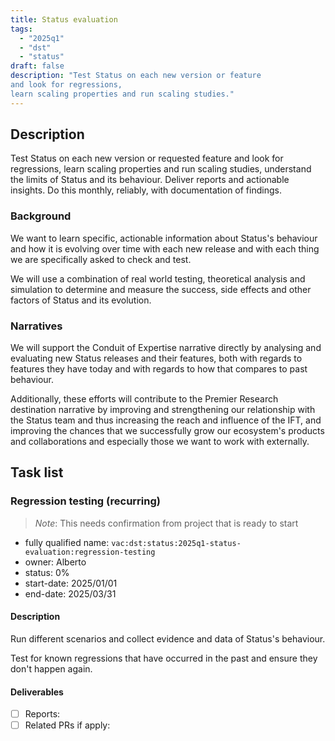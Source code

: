 ```yaml
---
title: Status evaluation
tags:
  - "2025q1"
  - "dst"
  - "status"
draft: false
description: "Test Status on each new version or feature
and look for regressions,
learn scaling properties and run scaling studies."
---
```


## Description

Test Status on each new version or requested feature
and look for regressions,
learn scaling properties and run scaling studies,
understand the limits of Status and its behaviour.
Deliver reports and actionable insights.
Do this monthly, reliably, with documentation of findings.

### Background

We want to learn specific, actionable information
about Status's behaviour
and how it is evolving over time
with each new release
and with each thing we are specifically asked to check and test.

We will use a combination of real world testing,
theoretical analysis and simulation
to determine and measure the success,
side effects and other factors of Status and its evolution.

### Narratives

We will support the Conduit of Expertise narrative directly
by analysing and evaluating new Status releases and their features,
both with regards to features they have today
and with regards to how that compares to past behaviour.

Additionally, these efforts will contribute
to the Premier Research destination narrative by
improving and strengthening our relationship with the Status team
and thus increasing the reach and influence of the IFT,
and improving the chances
that we successfully grow our ecosystem's products and collaborations
and especially those we want to work with externally.

## Task list

### Regression testing (recurring)
> *Note*: This needs confirmation from project that is ready to start

* fully qualified name: `vac:dst:status:2025q1-status-evaluation:regression-testing`
* owner: Alberto
* status: 0%
* start-date: 2025/01/01
* end-date: 2025/03/31

#### Description
Run different scenarios
and collect evidence and data
of Status's behaviour.

Test for known regressions
that have occurred in the past
and ensure they don't happen again.


#### Deliverables
* [ ] Reports:
* [ ] Related PRs if apply:
